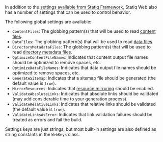 In addition to the [settings available from Statiq Framework](xref:settings), Statiq Web also has a number of settings that can be used to control behavior.

The following global settings are available:

- `ContentFiles`: The globbing pattern(s) that will be used to read [content files](xref:web-content).
- `DataFiles`: The globbing pattern(s) that will be used to read [data files](xref:web-data).
- `DirectoryMetadataFiles`: The globbing pattern(s) that will be used to read [directory metadata files](xref:web-directory-metadata).
- `OptimizeContentFileNames`: Indicates that content output file names should be optimized to remove spaces, etc.
- `OptimizeDataFileNames`: Indicates that data output file names should be optimized to remove spaces, etc.
- `GenerateSitemap`: Indicates that a sitemap file should be generated (the default value is `true`).
- `MirrorResources`: Indicates that [resource mirroring](xref:web-resource-mirroring) should be enabled.
- `ValidateAbsoluteLinks`: Indicates that absolute links should be validated (may add considerable time to your generation process).
- `ValidateRelativeLinks`: Indicates that relative links should be validated (the default value is `true`).
- `ValidateLinksAsError`: Indicates that link validation failures should be treated as errors and fail the build.

Settings keys are just strings, but most built-in settings are also defined as string constants in the `WebKeys` class.